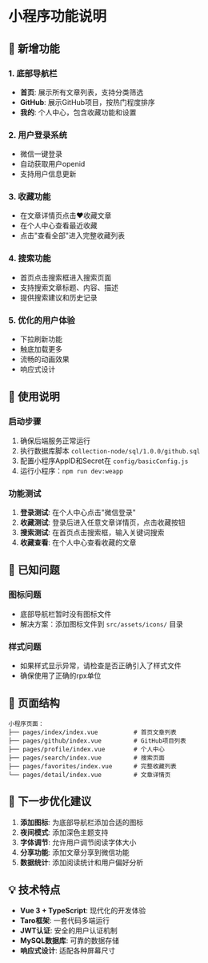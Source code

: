 # 小程序功能说明

## 🎉 新增功能

### 1. 底部导航栏
- **首页**: 展示所有文章列表，支持分类筛选
- **GitHub**: 展示GitHub项目，按热门程度排序
- **我的**: 个人中心，包含收藏功能和设置

### 2. 用户登录系统
- 微信一键登录
- 自动获取用户openid
- 支持用户信息更新

### 3. 收藏功能
- 在文章详情页点击❤️收藏文章
- 在个人中心查看最近收藏
- 点击"查看全部"进入完整收藏列表

### 4. 搜索功能
- 首页点击搜索框进入搜索页面
- 支持搜索文章标题、内容、描述
- 提供搜索建议和历史记录

### 5. 优化的用户体验
- 下拉刷新功能
- 触底加载更多
- 流畅的动画效果
- 响应式设计

## 🔧 使用说明

### 启动步骤
1. 确保后端服务正常运行
2. 执行数据库脚本 `collection-node/sql/1.0.0/github.sql`
3. 配置小程序AppID和Secret在 `config/basicConfig.js`
4. 运行小程序：`npm run dev:weapp`

### 功能测试
1. **登录测试**: 在个人中心点击"微信登录"
2. **收藏测试**: 登录后进入任意文章详情页，点击收藏按钮
3. **搜索测试**: 在首页点击搜索框，输入关键词搜索
4. **收藏查看**: 在个人中心查看收藏的文章

## 🐛 已知问题

### 图标问题
- 底部导航栏暂时没有图标文件
- 解决方案：添加图标文件到 `src/assets/icons/` 目录

### 样式问题
- 如果样式显示异常，请检查是否正确引入了样式文件
- 确保使用了正确的rpx单位

## 📱 页面结构

```
小程序页面：
├── pages/index/index.vue          # 首页文章列表
├── pages/github/index.vue         # GitHub项目列表  
├── pages/profile/index.vue        # 个人中心
├── pages/search/index.vue         # 搜索页面
├── pages/favorites/index.vue      # 完整收藏列表
└── pages/detail/index.vue         # 文章详情页
```

## 🚀 下一步优化建议

1. **添加图标**: 为底部导航栏添加合适的图标
2. **夜间模式**: 添加深色主题支持
3. **字体调节**: 允许用户调节阅读字体大小
4. **分享功能**: 添加文章分享到微信功能
5. **数据统计**: 添加阅读统计和用户偏好分析

## 💡 技术特点

- **Vue 3 + TypeScript**: 现代化的开发体验
- **Taro框架**: 一套代码多端运行
- **JWT认证**: 安全的用户认证机制
- **MySQL数据库**: 可靠的数据存储
- **响应式设计**: 适配各种屏幕尺寸
